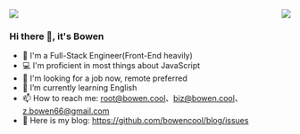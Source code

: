 <div>
<img src="https://github-readme-stats.vercel.app/api?username=bowencool&show_icons=true&count_private=true">
<img align="right" src="https://github-readme-stats.vercel.app/api/top-langs/?username=bowencool">
</div>

### Hi there 👋, it's Bowen

<!-- - 🔭 I'm working in Hangzhou now -->
- 🦄 I'm a Full-Stack Engineer(Front-End heavily)
- 💻 I'm proficient in most things about JavaScript
- 🔭 I'm looking for a job now, remote preferred
- 🌱 I’m currently learning English
- 📫 How to reach me: <root@bowen.cool>、<biz@bowen.cool>、<z.bowen66@gmail.com>
- 🔗 Here is my blog: <https://github.com/bowencool/blog/issues>

<!-- - 😄 Pronouns: ... -->
<!-- - 👯 I’m looking to collaborate on ... -->
<!-- - 🤔 I’m looking for help with ... -->
<!-- - 💬 Ask me about ... -->
<!--
[![Readme Card](https://github-readme-stats.vercel.app/api/pin/?username=anuraghazra&repo=github-readme-stats)](https://github.com/anuraghazra/github-readme-stats)
-->
